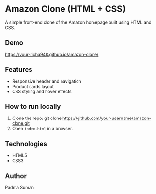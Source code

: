 # Amazon Clone (HTML + CSS)

A simple front-end clone of the Amazon homepage built using HTML and CSS.

## Demo
https://your-richa948.github.io/amazon-clone/

## Features
- Responsive header and navigation
- Product cards layout
- CSS styling and hover effects

## How to run locally
1. Clone the repo: git clone https://github.com/your-username/amazon-clone.git
2. Open `index.html` in a browser.

## Technologies
- HTML5
- CSS3

## Author
Padma Suman
